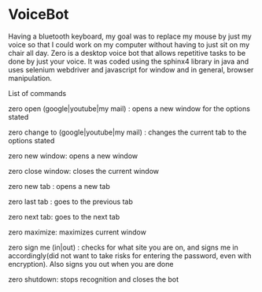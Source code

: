 # VoiceBot

Having a bluetooth keyboard, my goal was to replace my mouse by just my voice so that I could work on my computer without having to just sit on my chair all day. Zero is a desktop voice bot that allows repetitive tasks to be done by just your voice. It was coded using the sphinx4 library in java and uses selenium webdriver and javascript for window and in general, browser manipulation. 



List of commands

zero open (google|youtube|my mail) : opens a new window for the options stated

zero change to (google|youtube|my mail) : changes the current tab to the options stated

zero new window: opens a new window

zero close window: closes the current window

zero new tab : opens a new tab

zero last tab : goes to the previous tab 

zero next tab: goes to the next tab

zero maximize: maximizes current window

zero sign me (in|out) : checks for what site you are on, and signs me in accordingly(did not want to take risks for entering the password, even with encryption). Also signs you out when you are done

zero shutdown: stops recognition and closes the bot

